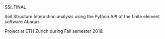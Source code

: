 SSI_FINAL

Soil Structure Interaction analysis using the Python API of the finite element software Abaqus

Project at ETH Zurich during Fall semester 2018.
